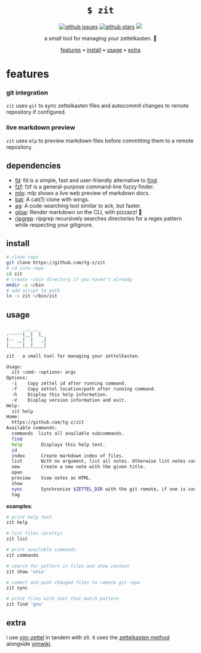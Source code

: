 <h1 align="center"><code>$ zit</code></h1>

<p align="center">
<a href="https://github.com/tg-z/zit/issues"><img alt="github issues" src="https://img.shields.io/github/issues/tg-z/zit?color=ff69b4"></a>
<a href="https://github.com/tg-z/zit/stargazers"><img alt="github stars" src="https://img.shields.io/github/stars/tg-z/zit?color=ff69b4"></a>
<a href="https://github.com/tg-z/zit/graphs/contributors" alt="contributors">
<img src="https://img.shields.io/github/contributors/tg-z/zit?color=ff69b4"/></a>
</p>

<p align="center">a small tool for managing your zettelkasten. 📓 </p>

<p align="center">
  <a href="#features">features</a> •
  <a href="#install">install</a> •
  <a href="#usage">usage</a> •
  <a href="#extra">extra</a><br>
</p>

# features

### git integration
`zit` uses `git` to sync zettelkasten files and autocommit changes to remote repository if configured.

### live markdown preview
`zit` uses `mlp` to preview markdown files before committing them to a remote repository.

## dependencies
- [fd](https://crates.io/crates/fd-find): fd is a simple, fast and user-friendly alternative to [find](https://www.gnu.org/software/findutils/).
- [fzf](https://github.com/junegunn/fzf): fzf is a general-purpose command-line fuzzy finder.
- [mlp](https://github.com/ms-jpq/markdown-live-preview): mlp shows a live web preview of markdown docs.
- [bat](https://github.com/sharkdp/bat): A cat(1) clone with wings.
- [ag](https://geoff.greer.fm/ag/): A code-searching tool similar to ack, but faster.
- [glow](https://github.com/charmbracelet/glow): Render markdown on the CLI, with pizzazz! 💅
- [ripgrep](https://github.com/BurntSushi/ripgrep): ripgrep recursively searches directories for a regex pattern while respecting your gitignore.

## install

```sh
# clone repo
git clone https://github.com/tg-z/zit
# cd into repo
cd zit
# create ~/bin directory if you haven't already
mkdir -p ~/bin
# add script to path
ln -s zit ~/bin/zit
```

## usage
```sh
       __ __
.-----|__|  |_
|-- __|  |   _|
|_____|__|____|

zit - a small tool for managing your zettelkasten.

Usage:
  zit <cmd> <options> args
Options:
  -i 	Copy zettel id after running command.
  -f 	Copy zettel location/path after running command.
  -h 	Display this help information.
  -V 	Display version information and exit.
Help:
  zit help
Home:
  https://github.com/tg-z/zit
Available commands:
  commands  lists all available subcommands.
  find
  help       Displays this help text.
  id
  index      Create markdown index of files.
  list       With no argument, list all notes. Otherwise list notes containing any of the given patterns.
  new        Create a new note with the given title.
  open
  preview    View notes as HTML.
  show
  sync       Synchronize $ZETTEL_DIR with the git remote, if one is configured.
  tag
```
__examples__:
```sh
# print help text
zit help

# list files (pretty)
zit list

# print available commands
zit commands

# search for pattern in files and show context
zit show 'unix'

# commit and push changed files to remote git repo
zit sync

# print files with text that match pattern
zit find 'gnu'
```
## extra
i use [vim-zettel](https://github.com/michal-h21/vim-zettel) in tandem with zit. it uses the [zettelkasten method](https://zettelkasten.de/) alongside [vimwiki](https://github.com/vimwiki/vimwiki).
